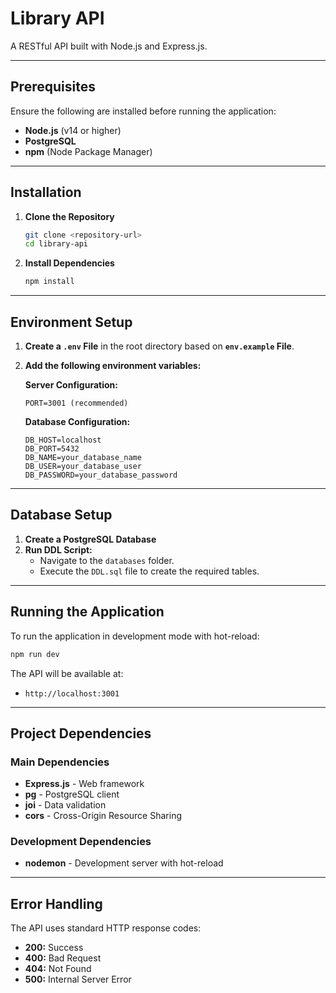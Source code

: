 # Library API

A RESTful API built with Node.js and Express.js.

---

## Prerequisites

Ensure the following are installed before running the application:

- **Node.js** (v14 or higher)
- **PostgreSQL**
- **npm** (Node Package Manager)

---

## Installation

1. **Clone the Repository**
   ```bash
   git clone <repository-url>
   cd library-api
   ```

2. **Install Dependencies**
   ```bash
   npm install
   ```

---

## Environment Setup

1. **Create a `.env` File** in the root directory based on **`env.example` File**.
2. **Add the following environment variables:**

   **Server Configuration:**
   ```env
   PORT=3001 (recommended)
   ```

   **Database Configuration:**
   ```env
   DB_HOST=localhost
   DB_PORT=5432
   DB_NAME=your_database_name
   DB_USER=your_database_user
   DB_PASSWORD=your_database_password
   ```

---

## Database Setup

1. **Create a PostgreSQL Database**
2. **Run DDL Script:**
   - Navigate to the `databases` folder.
   - Execute the `DDL.sql` file to create the required tables.

---

## Running the Application

To run the application in development mode with hot-reload:

```bash
npm run dev
```

The API will be available at:

- `http://localhost:3001`

---

## Project Dependencies

### Main Dependencies

- **Express.js** - Web framework
- **pg** - PostgreSQL client
- **joi** - Data validation
- **cors** - Cross-Origin Resource Sharing

### Development Dependencies

- **nodemon** - Development server with hot-reload

---

## Error Handling

The API uses standard HTTP response codes:

- **200:** Success
- **400:** Bad Request
- **404:** Not Found
- **500:** Internal Server Error